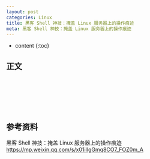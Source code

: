```yaml
---
layout: post
categories: Linux
title: 黑客 Shell 神技：掩盖 Linux 服务器上的操作痕迹
meta: 黑客 Shell 神技：掩盖 Linux 服务器上的操作痕迹
---
```

* content
{:toc}

## 正文



<br/><br/><br/><br/><br/>
## 参考资料

黑客 Shell 神技：掩盖 Linux 服务器上的操作痕迹 <https://mp.weixin.qq.com/s/x01iIlgGmq8CO7_FOZ0m_A>

